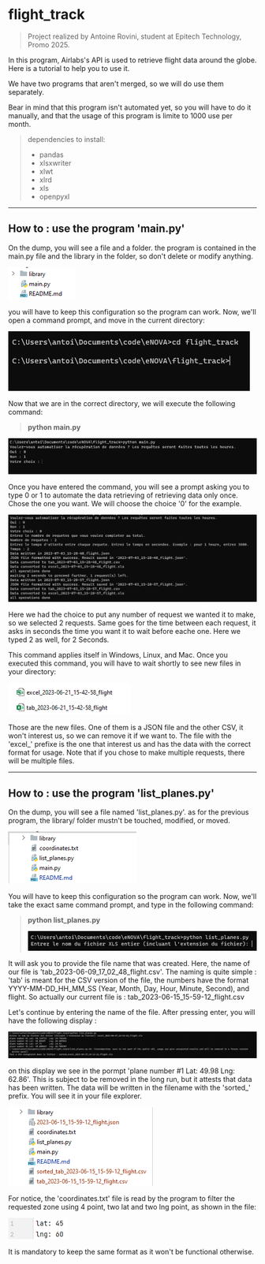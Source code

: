 # flight_track

> Project realized by Antoine Rovini, student at Epitech Technology, Promo 2025.

In this program, Airlabs's API is used to retrieve flight data around the globe. Here is a tutorial to help you to use
it.

We have two programs that aren't merged, so we will do use them separately.

Bear in mind that this program isn't automated yet, so you will have to do it manually, and that the usage of this
program is limite to 1000 use per month.

> dependencies to install:
> 
>- pandas
>- xlsxwriter
>- xlwt
>- xlrd
>- xls
>- openpyxl

-------------

## How to : use the program 'main.py'

On the dump, you will see a file and a folder. the program is contained in the main.py file and the library in the
folder, so don't delete or modify anything.

![img.png](library/readme/img.png)

you will have to keep this configuration so the program can work.
Now, we'll open a command prompt, and move in the current directory:

![img_1.png](library/readme/img_1.png)

Now that we are in the correct directory, we will execute the following command:
> **python main.py**

![img.png](library/readme/rftfbh.png)

Once you have entered the command, you will see a prompt asking you to type 0 or 1 to automate the data retrieving of
retrieving data only once. Chose the one you want. We will choose the choice '0' for the example.

![img.png](library/readme/asdfgujnbvc.png)

Here we had the choice to put any number of request we wanted it to make, so we selected 2 requests.
Same goes for the time between each request, it asks in seconds the time you want it to wait before eache one. Here we
typed 2 as well, for 2 Seconds.

This command applies itself in Windows, Linux, and Mac.
Once you executed this command, you will have to wait shortly to see new files in your directory:

![img_1.png](library/readme/zefvh.png)

Those are the new files. One of them is a JSON file and the other CSV, it won't interest us, so we can remove it if we
want to. The file with the 'excel_' prefixe is the one that interest us and has the data with the correct format for
usage. Note that if you chose to make multiple requests, there will be multiple files.

------------

## How to : use the program 'list_planes.py'

On the dump, you will see a file named 'list_planes.py'. as for the previous program, the library/ folder mustn't be
touched, modified, or moved.


![img.png](library/readme/rfcvhytf.png)

You will have to keep this configuration so the program can work. Now, we'll take the exact same command prompt, and
type in the following command:
> **python list_planes.py**
> 
> ![img.png](library/readme/ascvbhg.png)

It will ask you to provide the file name that was created. Here, the name of our file is
'tab_2023-06-09_17_02_48_flight.csv'. The naming is quite simple : 'tab' is meant for the CSV version of the file, the
numbers have the format YYYY-MM-DD_HH_MM_SS (Year, Month, Day, Hour, Minute, Second), and flight.
So actually our current file is : tab_2023-06-15_15-59-12_flight.csv

Let's continue by entering the name of the file.
After pressing enter, you will have the following display : 

![img_1.png](library/readme/aqwxcvbn,.png)

on this display we see in the pormpt 'plane number #1 Lat: 49.98      Lng: 62.86'. This is subject to be removed in the
long run, but it attests that data has been written. The data will be written in the filename with the 'sorted_' prefix.
You will see it in your file explorer.

![img.png](library/readme/ergx.png)

For notice, the 'coordinates.txt' file is read by the program to filter the requested zone using 4 point, two lat and
two lng point, as shown in the file:

![img.png](library/readme/asdvbn.png)

It is mandatory to keep the same format as it won't be functional otherwise.